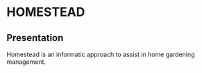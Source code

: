 # HOMESTEAD

## Presentation

Homestead is an informatic approach to assist in home gardening management.